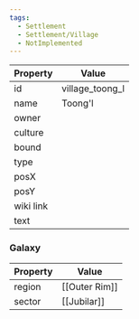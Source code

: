 ```yaml
---
tags:
  - Settlement
  - Settlement/Village
  - NotImplemented
---
```


| Property  | Value           |
| --------- | --------------- |
| id        | village_toong_l |
| name      | Toong'l         |
| owner     |                 |
| culture   |                 |
| bound     |                 |
| type      |                 |
| posX      |                 |
| posY      |                 |
| wiki link |                 |
| text      |                 |

### Galaxy
| Property | Value         |
| -------- | ------------- |
| region   | [[Outer Rim]] |
| sector   | [[Jubilar]]   |
